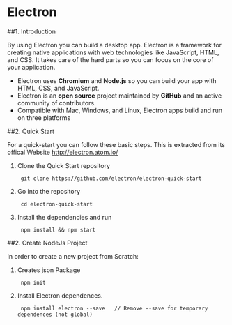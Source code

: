 # Electron

##1. Introduction

By using Electron you can build a desktop app. Electron is a framework for creating native applications with web technologies like JavaScript, HTML, and CSS. It takes care of the hard parts so you can focus on the core of your application. 

- Electron uses **Chromium** and **Node.js** so you can build your app with HTML, CSS, and JavaScript.
- Electron is an **open source** project maintained by **GitHub** and an active community of contributors.
- Compatible with Mac, Windows, and Linux, Electron apps build and run on three platforms

##2. Quick Start

For a quick-start you can follow these basic steps. This is extracted from its offical Website http://electron.atom.io/

1. Clone the Quick Start repository
	
 		git clone https://github.com/electron/electron-quick-start

2. Go into the repository
	
 		cd electron-quick-start

3. Install the dependencies and run
	
 		npm install && npm start

##2. Create NodeJs Project
	
In order to create a new project from Scratch:
	
1. Creates json Package

 		npm init

2. Install Electron dependences.

 		npm install electron --save   // Remove --save for temporary dependences (not global)


